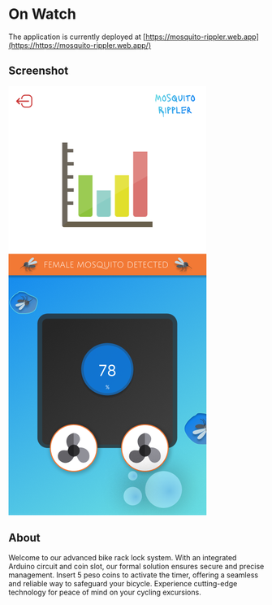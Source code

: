 # On Watch
The application is currently deployed at [https://mosquito-rippler.web.app](https://https://mosquito-rippler.web.app/)

## Screenshot

![alt text](https://github.com/pyTimK/mosquito-rippler/blob/main/public/images/screenshot.png)

## About
Welcome to our advanced bike rack lock system. With an integrated Arduino circuit and coin slot, our formal solution ensures secure and precise management. Insert 5 peso coins to activate the timer, offering a seamless and reliable way to safeguard your bicycle. Experience cutting-edge technology for peace of mind on your cycling excursions.



